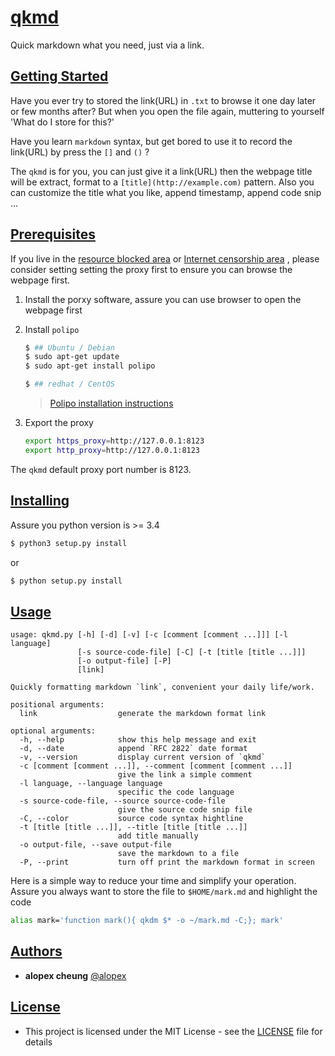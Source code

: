 # [qkmd](#qkmd)

Quick markdown what you need, just via a link.

## [Getting Started](#Getting-Started)

Have you ever try to stored the link(URL) in `.txt` to browse it one day later or few months after? But when you open the file again, muttering to yourself 'What do I store for this?'

Have you learn `markdown` syntax, but get bored to use it to record the link(URL) by press the `[]` and `()` ?

The `qkmd` is for you, you can just give it a link(URL) then the webpage title will be extract, format to a `[title](http://example.com)` pattern. Also you can customize the title what you like, append timestamp, append code snip ...

## [Prerequisites](#Prerequisites)

If you live in the [resource blocked area](https://www.wikiwand.com/en/Great_Firewall) or [Internet censorship area](https://www.wikiwand.com/en/Internet_censorship) , please consider setting setting the proxy first to ensure you can browse the webpage first.

1. Install the porxy software, assure you can use browser to open the webpage first

2. Install `polipo`

    ```bash
    $ ## Ubuntu / Debian
    $ sudo apt-get update
    $ sudo apt-get install polipo
    ```

    ```bash
    $ ## redhat / CentOS
    ```
    >[Polipo installation instructions](https://www.irif.fr/~jch/software/polipo/INSTALL.text)
3. Export the proxy
    ```bash
    export https_proxy=http://127.0.0.1:8123
    export http_proxy=http://127.0.0.1:8123
    ```

The `qkmd` default proxy port number is 8123.

## [Installing](#Installing)

Assure you python version is >= 3.4

```bash
$ python3 setup.py install
```

or

```bash
$ python setup.py install
```

## [Usage](#Usage)
```
usage: qkmd.py [-h] [-d] [-v] [-c [comment [comment ...]]] [-l language]
               [-s source-code-file] [-C] [-t [title [title ...]]]
               [-o output-file] [-P]
               [link]

Quickly formatting markdown `link`, convenient your daily life/work.

positional arguments:
  link                  generate the markdown format link

optional arguments:
  -h, --help            show this help message and exit
  -d, --date            append `RFC 2822` date format
  -v, --version         display current version of `qkmd`
  -c [comment [comment ...]], --comment [comment [comment ...]]
                        give the link a simple comment
  -l language, --language language
                        specific the code language
  -s source-code-file, --source source-code-file
                        give the source code snip file
  -C, --color           source code syntax hightline
  -t [title [title ...]], --title [title [title ...]]
                        add title manually
  -o output-file, --save output-file
                        save the markdown to a file
  -P, --print           turn off print the markdown format in screen
```

Here is a simple way to reduce your time and simplify your operation.  
Assure you always want to store the file to `$HOME/mark.md` and highlight the code

```bash
alias mark='function mark(){ qkdm $* -o ~/mark.md -C;}; mark'
```

## [Authors](#Authors)

* **alopex cheung** [@alopex](mailto:alopex4@163.com)

## [License](#License)

* This project is licensed under the MIT License - see the [LICENSE](LICENSE) file for details
